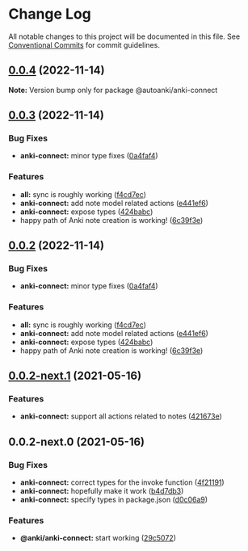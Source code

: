 # Change Log

All notable changes to this project will be documented in this file.
See [Conventional Commits](https://conventionalcommits.org) for commit guidelines.

## [0.0.4](https://github.com/chenlijun99/autoanki/compare/@autoanki/anki-connect@0.0.3...@autoanki/anki-connect@0.0.4) (2022-11-14)

**Note:** Version bump only for package @autoanki/anki-connect

## [0.0.3](https://github.com/chenlijun99/autoanki/compare/@autoanki/anki-connect@0.0.2-next.1...@autoanki/anki-connect@0.0.3) (2022-11-14)

### Bug Fixes

- **anki-connect:** minor type fixes ([0a4faf4](https://github.com/chenlijun99/autoanki/commit/0a4faf40503384872d728d060bef72629f5f95f1))

### Features

- **all:** sync is roughly working ([f4cd7ec](https://github.com/chenlijun99/autoanki/commit/f4cd7ec4b4a36e5ef936612b913e7aef77308ef9))
- **anki-connect:** add note model related actions ([e441ef6](https://github.com/chenlijun99/autoanki/commit/e441ef6de4dbb0e6f021ecb286f10cfd31262a3e))
- **anki-connect:** expose types ([424babc](https://github.com/chenlijun99/autoanki/commit/424babcfd764d263f5957152c7565953e94ea00e))
- happy path of Anki note creation is working! ([6c39f3e](https://github.com/chenlijun99/autoanki/commit/6c39f3e70cfe09fde32a7f0eb0bbeb31b0dbee3a))

## [0.0.2](https://github.com/chenlijun99/autoanki/compare/@autoanki/anki-connect@0.0.2-next.1...@autoanki/anki-connect@0.0.2) (2022-11-14)

### Bug Fixes

- **anki-connect:** minor type fixes ([0a4faf4](https://github.com/chenlijun99/autoanki/commit/0a4faf40503384872d728d060bef72629f5f95f1))

### Features

- **all:** sync is roughly working ([f4cd7ec](https://github.com/chenlijun99/autoanki/commit/f4cd7ec4b4a36e5ef936612b913e7aef77308ef9))
- **anki-connect:** add note model related actions ([e441ef6](https://github.com/chenlijun99/autoanki/commit/e441ef6de4dbb0e6f021ecb286f10cfd31262a3e))
- **anki-connect:** expose types ([424babc](https://github.com/chenlijun99/autoanki/commit/424babcfd764d263f5957152c7565953e94ea00e))
- happy path of Anki note creation is working! ([6c39f3e](https://github.com/chenlijun99/autoanki/commit/6c39f3e70cfe09fde32a7f0eb0bbeb31b0dbee3a))

## [0.0.2-next.1](https://github.com/chenlijun99/autoanki/compare/@autoanki/anki-connect@0.0.2-next.0...@autoanki/anki-connect@0.0.2-next.1) (2021-05-16)

### Features

- **anki-connect:** support all actions related to notes ([421673e](https://github.com/chenlijun99/autoanki/commit/421673e61b70cb7b43a123805aa08d4b09e1ae06))

## 0.0.2-next.0 (2021-05-16)

### Bug Fixes

- **anki-connect:** correct types for the invoke function ([4f21191](https://github.com/chenlijun99/autoanki/commit/4f21191cc1000ad77be3e2abeff3e35a648085a5))
- **anki-connect:** hopefully make it work ([b4d7db3](https://github.com/chenlijun99/autoanki/commit/b4d7db32ccbbee692de1c4c1bf4320cbb2c404e2))
- **anki-connect:** specify types in package.json ([d0c06a9](https://github.com/chenlijun99/autoanki/commit/d0c06a9223895ef10b6ce3482798222dc5d34017))

### Features

- **@anki/anki-connect:** start working ([29c5072](https://github.com/chenlijun99/autoanki/commit/29c507276f5ae9a874e9bb8405061be151b2411b))
